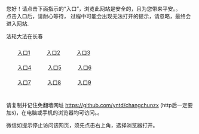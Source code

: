 您好！请点击下面指示的“入口”，浏览此网站是安全的，且为您带来平安。。 <br/>
点击入口后，请耐心等待， 过程中可能会出现无法打开的提示，请忽略，最终会进入网站. </br>

法轮大法在长春<br/>
<div style="padding:10px"><a style="margin:20px" target="_blank" href="https://d3g6lqd2yqaby5.cloudfront.net/2Qpsp?aonqe" id="ccLink1" rel="nofollow">入口1</a> <a target="_blank" style="margin:20px" href="https://d2vcd0g1h14vkw.cloudfront.net/2Qpsp?okxdfhdb" id="ccLink2" rel="nofollow">入口2</a> <a style="margin:20px" target="_blank" href="https://d29inh7nxcdgkh.cloudfront.net/2Qpsp?gtbndhi" id="ccLink3" rel="nofollow">入口3</a></div>

<div style="padding:10px" ><a style="margin:20px" target="_blank" href="https://d3g6lqd2yqaby5.cloudfront.net/2Qpsp?aonqe" id="ccLink4" rel="nofollow">入口4</a> <a style="margin:20px" href="https://d2vcd0g1h14vkw.cloudfront.net/2Qpsp?okxdfhdb" target="_blank" id="ccLink5" rel="nofollow">入口5</a> <a style="margin:20px" href="https://d29inh7nxcdgkh.cloudfront.net/2Qpsp?gtbndhi" target="_blank" id="ccLink6" rel="nofollow">入口6</a></div>

<div style="padding:10px"><a style="margin:20px" target="_blank" href="https://d3g6lqd2yqaby5.cloudfront.net/2Qpsp?aonqe" id="ccLink7" rel="nofollow">入口7</a> <a style="margin:20px" href="https://d2vcd0g1h14vkw.cloudfront.net/2Qpsp?okxdfhdb" target="_blank" id="ccLink8" rel="nofollow">入口8</a> <a style="margin:20px" target="_blank" href="https://d29inh7nxcdgkh.cloudfront.net/2Qpsp?gtbndhi" id="ccLink9" rel="nofollow">入口9</a></div>

<br/>



请复制并记住免翻墙网址 https://github.com/yntd/changchunzx (http后一定要加s)，在电脑或手机的浏览器均可访问。。<br/>

微信如提示停止访问该网页，须先点击右上角，选择浏览器打开。
